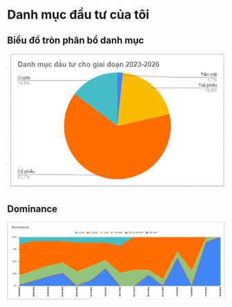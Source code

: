 # Danh mục đầu tư của tôi 
## Biểu đồ tròn phân bổ danh mục
![Danh mục](/assets/image/Danhmuc.png)

## Dominance 
![Dominance](/assets/image/Dominance.png)